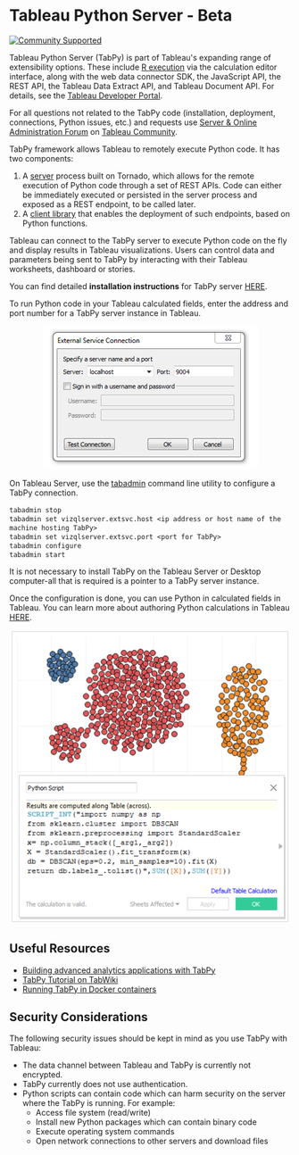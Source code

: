 
# Tableau Python Server - Beta
[![Community Supported](https://img.shields.io/badge/Support%20Level-Community%20Supported-457387.svg)](https://www.tableau.com/support-levels-it-and-developer-tools)

Tableau Python Server (TabPy) is part of Tableau's expanding range of extensibility options. These include [R execution](http://onlinehelp.tableau.com/current/pro/desktop/en-us/help.html#r_connection_manage.html) via the calculation editor interface, along with the web data connector SDK, the JavaScript API, the REST API, the Tableau Data Extract API, and Tableau Document API. For details, see the [Tableau Developer Portal](https://community.tableau.com/community/developers).

For all questions not related to the TabPy code (installation, deployment, connections, Python issues, etc.) and requests use [Server & Online Administration Forum](https://community.tableau.com/community/forums/server-administration) on [Tableau Community](https://community.tableau.com).

TabPy framework allows Tableau to remotely execute Python code. It has two components:

1. A [server](server.md) process built on Tornado, which allows for the remote execution of Python code through a set of REST APIs. Code can either be immediately executed or persisted in the server process and exposed as a REST endpoint, to be called later.
2. A [client library](client.md) that enables the deployment of such endpoints, based on Python functions.

Tableau can connect to the TabPy server to execute Python code on the fly and display results in Tableau visualizations. Users can control data and parameters being sent to TabPy by interacting with their Tableau worksheets, dashboard or stories.

You can find detailed **installation instructions** for TabPy server [HERE](server.md).

To run Python code in your Tableau calculated fields, enter the address and port number for a TabPy server instance in Tableau.

<p align="center"><img alt="Screenshot of Configuration on Tableau Desktop" src="external-service-configuration.png"></p>

On Tableau Server, use the [tabadmin](https://onlinehelp.tableau.com/current/server/en-us/tabadmin.htm) command line utility to configure a TabPy connection.


```
tabadmin stop
tabadmin set vizqlserver.extsvc.host <ip address or host name of the machine hosting TabPy>
tabadmin set vizqlserver.extsvc.port <port for TabPy>
tabadmin configure
tabadmin start
```

It is not necessary to install TabPy on the Tableau Server or Desktop computer-all that is required is a pointer to a TabPy server instance.

Once the configuration is done, you can use Python in calculated fields in Tableau. You can learn more about authoring Python calculations in Tableau [HERE](TableauConfiguration.md).


<p align="center"><img alt="Screenshot of a Python calculated field on Tableau Desktop" src="python-calculated-field.png"></p>


## Useful Resources
  - [Building advanced analytics applications with TabPy](https://www.tableau.com/about/blog/2017/1/building-advanced-analytics-applications-tabpy-64916)
  - [TabPy Tutorial on TabWiki](https://community.tableau.com/docs/DOC-10856)
  - [Running TabPy in Docker containers](https://hub.docker.com/r/emhemh/tabpy/)


## Security Considerations
The following security issues should be kept in mind as you use TabPy with Tableau:
  - The data channel between Tableau and TabPy is currently not encrypted.
  - TabPy currently does not use authentication.
  - Python scripts can contain code which can harm security on the server where the TabPy is running. For example:
    - Access file system (read/write)
    - Install new Python packages which can contain binary code
    - Execute operating system commands
    - Open network connections to other servers and download files

